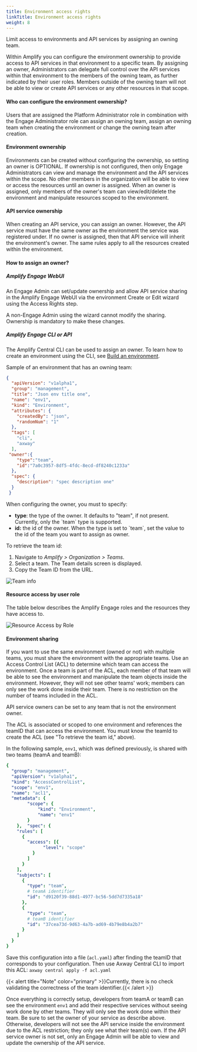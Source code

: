 ```yaml
---
title: Environment access rights
linkTitle: Environment access rights
weight: 8
---
```

Limit access to environments and API services by assigning an owning team.

Within Amplify you can configure the environment ownership to provide access to API services in that environment to a specific team. By assigning an owner, Administrators can delegate full control over the API services within that environment to the members of the owning team, as further indicated by their user roles. Members outside of the owning team will not be able to view or create API services or any other resources in that scope.

#### Who can configure the environment ownership?

Users that are assigned the Platform Administrator role in combination with the Engage Administrator role can assign an owning team, assign an owning team when creating the environment or change the owning team after creation.

#### Environment ownership

Environments can be created without configuring the ownership, so setting an owner is OPTIONAL. If ownership is not configured, then only Engage Administrators can view and manage the environment and the API services within the scope. No other members in the organization will be able to view or access the resources until an owner is assigned. When an owner is assigned, only members of the owner's team can view/edit/delete the environment and manipulate resources scoped to the environment.

#### API service ownership

When creating an API service, you can assign an owner. However, the API service must have the same owner as the environment the service was registered under. If no owner is assigned, then that API service will inherit the environment's owner. The same rules apply to all the resources created within the environment.

#### How to assign an owner?

##### Amplify Engage WebUI

An Engage Admin can set/update ownership and allow API service sharing in the Amplify Engage WebUI via the environment Create or Edit wizard using the Access Rights step.

A non-Engage Admin using the wizard cannot modify the sharing. Ownership is mandatory to make these changes.

##### Amplify Engage CLI or API

The Amplify Central CLI can be used to assign an owner. To learn how to create an environment using the CLI, see [Build an environment](/docs/integrate_with_central/cli_central/cli_environments/).

Sample of an environment that has an owning team:

```json
{
  "apiVersion": "v1alpha1",
  "group": "management",
  "title": "Json env title one",
  "name": "env1",
  "kind": "Environment",
  "attributes": {
    "createdBy": "json",
    "randomNum": "1"
  },
  "tags": [
    "cli",
    "axway"
  ],
 "owner":{
    "type":"team",
    "id":"7a0c3957-8df5-4fdc-8ecd-df8240c1233a"
  },
  "spec": {
    "description": "spec description one"
  }
 }
```

When configuring the owner, you must to specify:

* **type**: the type of the owner. It defaults to "team", if not present. Currently, only the \`team\` type is supported.
* **id:** the id of the owner. When the type is set to \`team\`, set the value to the id of the team you want to assign as owner.

To retrieve the team id:

1. Navigate to *Amplify > Organization > Teams*.
2. Select a team. The Team details screen is displayed.
3. Copy the Team ID from the URL.

![Team info](/Images/central/central_teams.png)

#### Resource access by user role

The table below describes the Amplify Engage roles and the resources they have access to.

![Resource Access by Role](/Images/central/env_gw_mgmt/resourcepermissionsbyrole.png)

#### Environment sharing

If you want to use the same environment (owned or not) with multiple teams, you must share the environment with the appropriate teams. Use an Access Control List (ACL) to determine which team can access the environment. Once a team is part of the ACL, each member of that team will be able to see the environment and manipulate the team objects inside the environment. However, they will not see other teams' work; members can only see the work done inside their team. There is no restriction on the number of teams included in the ACL.

API service owners can be set to any team that is not the environment owner.

The ACL is associated or scoped to one environment and references the teamID that can access the environment. You must know the teamId to create the ACL (see "To retrieve the team id," above).

In the following sample, `env1`, which was defined previously, is shared with two teams (teamA and teamB):

```yaml
{
  "group": "management",
  "apiVersion": "v1alpha1",
  "kind": "AccessControlList",
  "scope": "env1",
  "name": "acl1",
  "metadata": {
        "scope": {
            "kind": "Environment",
            "name": "env1"
        }
    },  "spec": {
    "rules": [
      {
        "access": [{
              "level": "scope"
          }
        ]
      }
    ],
    "subjects": [
      {
        "type": "team",
        # teamA identifier
        "id": "d9120f39-88d1-4977-bc56-5dd7d7335a18"
      },
      {
        "type": "team",
        # teamB identifier
        "id": "37cea73d-9d63-4a7b-ad69-4b79e8b4a2b7"
      }
    ]
  }
}
```

Save this configuration into a file (`acl.yaml`) after finding the teamID that corresponds to your configuration. Then use Axway Central CLI to import this ACL: `axway central apply -f acl.yaml`

{{< alert title="Note" color="primary" >}}Currently, there is no check validating the correctness of the team identifier.{{< /alert >}}

Once everything is correctly setup, developers from teamA or teamB can see the environment `env1` and add their respective services without seeing work done by other teams. They will only see the work done within their team. Be sure to set the owner of your service as describe above. Otherwise, developers will not see the API service inside the environment due to the ACL restriction; they only see what their team(s) own. If the API service owner is not set, only an Engage Admin will be able to view and update the ownership of the API service.
